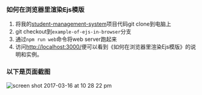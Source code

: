 ### 如何在浏览器里渲染Ejs模版
1. 将我的[student-management-system](https://github.com/goooooouwa/student-management-system/tree/example-of-ejs-in-browser)项目代码git clone到电脑上
2. git checkout到`example-of-ejs-in-browser`分支
3. 通过`npm run web`命令将web server跑起来
4. 访问[http://localhost:3000/](http://localhost:3000/)便可以看到《如何在浏览器里渲染Ejs模版》的说明和实例。
### 以下是页面截图
![screen shot 2017-03-16 at 10 28 22 pm](https://cloud.githubusercontent.com/assets/1495607/24001117/37198bf2-0a98-11e7-8ae0-d24bbfd50db1.png)
